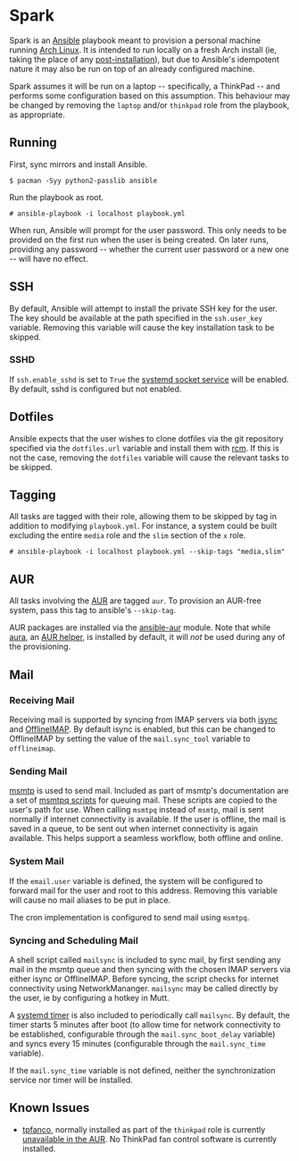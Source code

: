 # Spark

Spark is an [Ansible][1] playbook meant to provision a personal machine running
[Arch Linux][2]. It is intended to run locally on a fresh Arch install (ie,
taking the place of any [post-installation][3]), but due to Ansible's
idempotent nature it may also be run on top of an already configured machine.

Spark assumes it will be run on a laptop -- specifically, a ThinkPad -- and
performs some configuration based on this assumption. This behaviour may be
changed by removing the `laptop` and/or `thinkpad` role from the playbook, as
appropriate.

## Running

First, sync mirrors and install Ansible.

    $ pacman -Syy python2-passlib ansible

Run the playbook as root.

    # ansible-playbook -i localhost playbook.yml

When run, Ansible will prompt for the user password. This only needs to be
provided on the first run when the user is being created. On later runs,
providing any password -- whether the current user password or a new one --
will have no effect.

## SSH

By default, Ansible will attempt to install the private SSH key for the user. The
key should be available at the path specified in the `ssh.user_key` variable.
Removing this variable will cause the key installation task to be skipped.

### SSHD

If `ssh.enable_sshd` is set to `True` the [systemd socket service][4] will be
enabled. By default, sshd is configured but not enabled.

## Dotfiles

Ansible expects that the user wishes to clone dotfiles via the git repository
specified via the `dotfiles.url` variable and install them with [rcm][5]. If
this is not the case, removing the `dotfiles` variable will cause the relevant
tasks to be skipped.

## Tagging

All tasks are tagged with their role, allowing them to be skipped by tag in
addition to modifying `playbook.yml`. For instance, a system could be built
excluding the entire `media` role and the `slim` section of the `x`
role.

    # ansible-playbook -i localhost playbook.yml --skip-tags "media,slim"

## AUR

All tasks involving the [AUR][6] are tagged `aur`. To provision an AUR-free
system, pass this tag to ansible's `--skip-tag`.

AUR packages are installed via the [ansible-aur][7] module. Note that while
[aura][8], an [AUR helper][9], is installed by default, it will *not* be used
during any of the provisioning.

## Mail

### Receiving Mail

Receiving mail is supported by syncing from IMAP servers via both [isync][10]
and [OfflineIMAP][11]. By default isync is enabled, but this can be changed to
OfflineIMAP by setting the value of the `mail.sync_tool` variable to
`offlineimap`.

### Sending Mail

[msmtp][12] is used to send mail. Included as part of msmtp's documentation are
a set of [msmtpq scripts][13] for queuing mail. These scripts are copied to the
user's path for use. When calling `msmtpq` instead of `msmtp`, mail is sent
normally if internet connectivity is available. If the user is offline, the
mail is saved in a queue, to be sent out when internet connectivity is again
available. This helps support a seamless workflow, both offline and online.

### System Mail

If the `email.user` variable is defined, the system will be configured to
forward mail for the user and root to this address. Removing this variable will
cause no mail aliases to be put in place.

The cron implementation is configured to send mail using `msmtpq`.

### Syncing and Scheduling Mail

A shell script called `mailsync` is included to sync mail, by first sending any
mail in the msmtp queue and then syncing with the chosen IMAP servers via
either isync or OfflineIMAP. Before syncing, the script checks for internet
connectivity using NetworkMananger. `mailsync` may be called directly by the
user, ie by configuring a hotkey in Mutt.

A [systemd timer][14] is also included to periodically call `mailsync`. By
default, the timer starts 5 minutes after boot (to allow time for network
connectivity to be established, configurable through the `mail.sync_boot_delay`
variable) and syncs every 15 minutes (configurable through the `mail.sync_time`
variable).

If the `mail.sync_time` variable is not defined, neither the synchronization
service nor timer will be installed.

## Known Issues

* [tpfanco][15], normally installed as part of the `thinkpad` role is currently
  [unavailable in the AUR][16]. No ThinkPad fan control software is currently
  installed.


[1]: http://www.ansible.com
[2]: https://www.archlinux.org
[3]: https://wiki.archlinux.org/index.php/Installation_guide#Post-installation
[4]: https://wiki.archlinux.org/index.php/Secure_Shell#Managing_the_sshd_daemon
[5]: https://thoughtbot.github.io/rcm/
[6]: https://aur.archlinux.org
[7]: https://github.com/pigmonkey/ansible-aur
[8]: https://github.com/aurapm/aura
[9]: https://wiki.archlinux.org/index.php/AUR_helpers
[10]: http://isync.sourceforge.net/
[11]: http://offlineimap.org/
[12]: http://msmtp.sourceforge.net/
[13]: http://sourceforge.net/p/msmtp/code/ci/master/tree/scripts/msmtpq/README.msmtpq
[14]: https://wiki.archlinux.org/index.php/Systemd/Timers
[15]: https://code.google.com/p/tpfanco/
[16]: https://aur.archlinux.org/packages/?O=0&K=tpfanco
